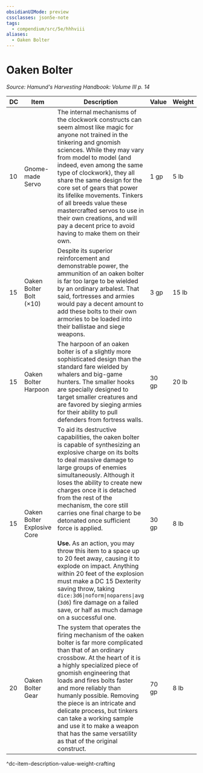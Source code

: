 ```yaml
---
obsidianUIMode: preview
cssclasses: json5e-note
tags:
  - compendium/src/5e/hhhviii
aliases:
  - Oaken Bolter
---
```

# Oaken Bolter
*Source: Hamund's Harvesting Handbook: Volume III p. 14* 

| DC | Item | Description | Value | Weight | Crafting |
|----|------|-------------|-------|--------|----------|
| 10 | Gnome-made Servo | The internal mechanisms of the clockwork constructs can seem almost like magic for anyone not trained in the tinkering and gnomish sciences. While they may vary from model to model (and indeed, even among the same type of clockwork), they all share the same design for the core set of gears that power its lifelike movements. Tinkers of all breeds value these mastercrafted servos to use in their own creations, and will pay a decent price to avoid having to make them on their own. | 1 gp | 5 lb | — |
| 15 | Oaken Bolter Bolt (×10) | Despite its superior reinforcement and demonstrable power, the ammunition of an oaken bolter is far too large to be wielded by an ordinary arbalest. That said, fortresses and armies would pay a decent amount to add these bolts to their own armories to be loaded into their ballistae and siege weapons. | 3 gp | 15 lb | — |
| 15 | Oaken Bolter Harpoon | The harpoon of an oaken bolter is of a slightly more sophisticated design than the standard fare wielded by whalers and big-game hunters. The smaller hooks are specially designed to target smaller creatures and are favored by sieging armies for their ability to pull defenders from fortress walls. | 30 gp | 20 lb | — |
| 15 | Oaken Bolter Explosive Core | To aid its destructive capabilities, the oaken bolter is capable of synthesizing an explosive charge on its bolts to deal massive damage to large groups of enemies simultaneously. Although it loses the ability to create new charges once it is detached from the rest of the mechanism, the core still carries one final charge to be detonated once sufficient force is applied.<br /><br />**Use.** As an action, you may throw this item to a space up to 20 feet away, causing it to explode on impact. Anything within 20 feet of the explosion must make a DC 15 Dexterity saving throw, taking `dice:3d6\|noform\|noparens\|avg` (`3d6`) fire damage on a failed save, or half as much damage on a successful one. | 30 gp | 8 lb | — |
| 20 | Oaken Bolter Gear | The system that operates the firing mechanism of the oaken bolter is far more complicated than that of an ordinary crossbow. At the heart of it is a highly specialized piece of gnomish engineering that loads and fires bolts faster and more reliably than humanly possible. Removing the piece is an intricate and delicate process, but tinkers can take a working sample and use it to make a weapon that has the same versatility as that of the original construct. | 70 gp | 8 lb | [[5. Mechanics/Items/Gearstring Launcher (HHHVIII).md\|Gearstring Launcher]] |
^dc-item-description-value-weight-crafting

